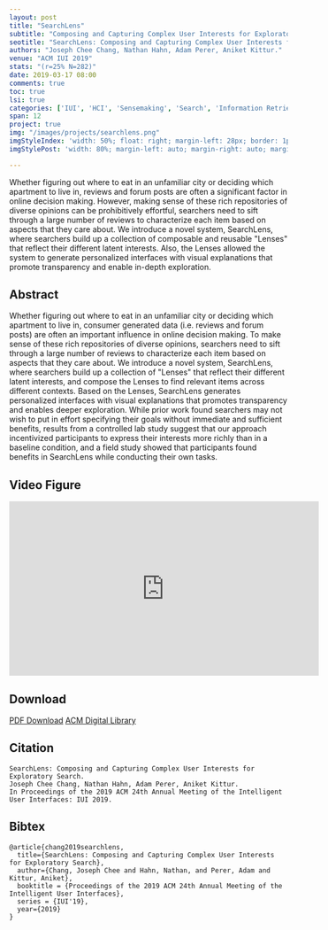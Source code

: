 ```yaml
---
layout: post
title: "SearchLens"
subtitle: "Composing and Capturing Complex User Interests for Exploratory Search"
seotitle: "SearchLens: Composing and Capturing Complex User Interests for Exploratory Search"
authors: "Joseph Chee Chang, Nathan Hahn, Adam Perer, Aniket Kittur."
venue: "ACM IUI 2019"
stats: "(r=25% N=282)"
date: 2019-03-17 08:00
comments: true
toc: true
lsi: true
categories: ['IUI', 'HCI', 'Sensemaking', 'Search', 'Information Retrieval', 'Interaction']
span: 12
project: true
img: "/images/projects/searchlens.png"
imgStyleIndex: 'width: 50%; float: right; margin-left: 28px; border: 1px solid lightgray;'
imgStylePost: 'width: 80%; margin-left: auto; margin-right: auto; margin-top: 28px; border: 1px solid lightgray;'

---
```



Whether figuring out where to eat in an unfamiliar city or deciding which
apartment to live in, reviews and forum posts are often a significant factor in
online decision making. However, making sense of these rich repositories of
diverse opinions can be prohibitively effortful, searchers need to sift through
a large number of reviews to characterize each item based on aspects that they
care about. We introduce a novel system, SearchLens, where searchers build up a
collection of composable and reusable "Lenses" that reflect their different
latent interests. Also, the Lenses allowed the system to generate personalized
interfaces with visual explanations that promote transparency and enable
in-depth exploration.


<!--more-->

Abstract
----------------------
Whether figuring out where to eat in an unfamiliar city or deciding which
apartment to live in, consumer generated data (i.e. reviews and forum posts)
are often an important influence in online decision making. To make sense of
these rich repositories of diverse opinions, searchers need to sift through a
large number of reviews to characterize each item based on aspects that they
care about. We introduce a novel system, SearchLens, where searchers build up a
collection of "Lenses" that reflect their different latent interests, and
compose the Lenses to find relevant items across different contexts. Based on
the Lenses, SearchLens generates personalized interfaces with visual
explanations that promotes transparency and enables deeper exploration. While
prior work found searchers may not wish to put in effort specifying their goals
without immediate and sufficient benefits, results from a controlled lab study
suggest that our approach incentivized participants to express their interests
more richly than in a baseline condition, and a field study showed that
participants found benefits in SearchLens while conducting their own tasks.


Video Figure
----------------------
<iframe width="560" height="315" src="https://www.youtube.com/embed/dXcTtHMa2DQ?rel=0" frameborder="0" allowfullscreen></iframe>


Download
----------------------
<a class="btn btn-default" href="/images/papers/searchlens.pdf" target='_blank' onclick="_gaq.push(['_trackEvent', 'Paper', 'SearchLens', 'PDF']);" role="button">PDF Download</a>
<a class="btn btn-default" href="https://dl.acm.org/citation.cfm?id=3302321" target='_blank' onclick="_gaq.push(['_trackEvent', 'Paper', 'SearchLens', 'ACM']);"  role="button">ACM Digital Library</a>


Citation
----------------------
```
SearchLens: Composing and Capturing Complex User Interests for Exploratory Search.
Joseph Chee Chang, Nathan Hahn, Adam Perer, Aniket Kittur.
In Proceedings of the 2019 ACM 24th Annual Meeting of the Intelligent User Interfaces: IUI 2019.
```

Bibtex
----------------------
```
@article{chang2019searchlens,
  title={SearchLens: Composing and Capturing Complex User Interests for Exploratory Search},
  author={Chang, Joseph Chee and Hahn, Nathan, and Perer, Adam and Kittur, Aniket},
  booktitle = {Proceedings of the 2019 ACM 24th Annual Meeting of the Intelligent User Interfaces},
  series = {IUI'19},
  year={2019}
}
```

